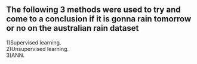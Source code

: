 ##  

## The following 3 methods were used to try and come to a conclusion if it is gonna rain tomorrow or no on the australian rain dataset

1)Supervised learning.          
2)Unsupervised learning.   
3)ANN.    


